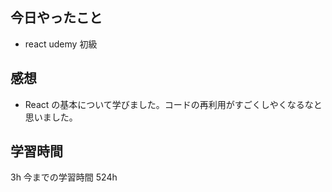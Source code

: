 ## 今日やったこと

- react udemy 初級

## 感想

- React の基本について学びました。コードの再利用がすごくしやくなるなと思いました。

## 学習時間

3h
今までの学習時間 524h
